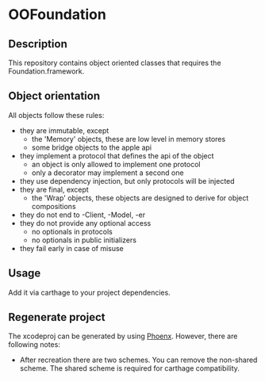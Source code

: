 # OOFoundation

## Description
This repository contains object oriented classes that requires the Foundation.framework.

## Object orientation
All objects follow these rules:
- they are immutable, except 
    - the 'Memory' objects, these are low level in memory stores
    - some bridge objects to the apple api
- they implement a protocol that defines the api of the object
    - an object is only allowed to implement one protocol
    - only a decorator may implement a second one
- they use dependency injection, but only protocols will be injected
- they are final, except
    - the 'Wrap' objects, these objects are designed to derive for object compositions
- they do not end to -Client, -Model, -er
- they do not provide any optional access
    - no optionals in protocols
    - no optionals in public initializers
- they fail early in case of misuse

## Usage
Add it via carthage to your project dependencies.

## Regenerate project
The xcodeproj can be generated by using [Phoenx](https://github.com/jensmeder/Phoenx). 
However, there are following notes:
- After recreation there are two schemes. You can remove the non-shared scheme. The shared scheme is required for carthage compatibility.
